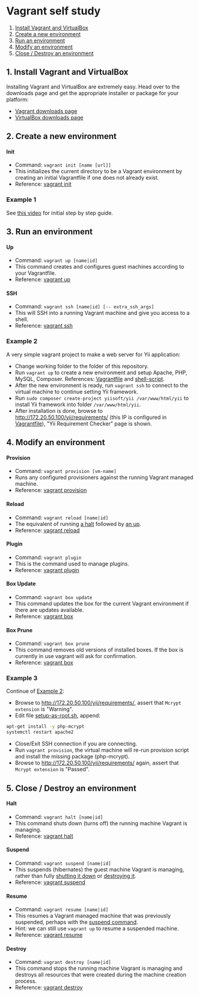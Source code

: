 # Vagrant self study

1. [Install Vagrant and VirtualBox](#1-install-vagrant-and-virtualbox)
2. [Create a new environment](#2-create-a-new-environment)
3. [Run an environment](#3-run-an-environment)
4. [Modify an environment](#4-modify-an-environment)
5. [Close / Destroy an environment](#5-close--destroy-an-environment)

## 1. Install Vagrant and VirtualBox
Installing Vagrant and VirtualBox are extremely easy.
Head over to the downloads page and get the appropriate installer or package for your platform:
- [Vagrant downloads page](https://www.vagrantup.com/downloads.html)
- [VirtualBox downloads page](https://www.virtualbox.org/wiki/Downloads)

## 2. Create a new environment
#### Init
- Command: `vagrant init [name [url]]`
- This initializes the current directory to be a Vagrant environment by creating an initial Vagrantfile if one does not already exist.
- Reference: [vagrant init](https://www.vagrantup.com/docs/cli/init.html)
### Example 1
See [this video](https://youtu.be/71xNE7Xs6ms) for initial step by step guide.

## 3. Run an environment
#### Up
- Command: `vagrant up [name|id]`
- This command creates and configures guest machines according to your Vagrantfile.
- Reference: [vagrant up](https://www.vagrantup.com/docs/cli/up.html)
#### SSH
- Command: `vagrant ssh [name|id] [-- extra_ssh_args]`
- This will SSH into a running Vagrant machine and give you access to a shell.
- Reference: [vagrant ssh](https://www.vagrantup.com/docs/cli/ssh.html)
### Example 2
A very simple vagrant project to make a web server for Yii application:
- Change working folder to the folder of this repository.
- Run `vagrant up` to create a new environment and setup Apache, PHP, MySQL, Composer. References: [Vagrantfile](Vagrantfile) and [shell-script](setup-as-root.sh).
- After the new environment is ready, run `vagrant ssh` to connect to the virtual machine to continue setting Yii framework.
- Run `sudo composer create-project yiisoft/yii /var/www/html/yii` to install Yii framework into folder `/var/www/html/yii`.
- After installation is done, browse to http://172.20.50.100/yii/requirements/ (this IP is configured in [Vagrantfile](Vagrantfile#L35)), "Yii Requirement Checker" page is shown.

## 4. Modify an environment
#### Provision
- Command: `vagrant provision [vm-name]`
- Runs any configured provisioners against the running Vagrant managed machine.
- Reference: [vagrant provision](https://www.vagrantup.com/docs/cli/provision.html)
#### Reload
- Command: `vagrant reload [name|id]`
- The equivalent of running [a halt](#halt) followed by [an up](#up).
- Reference: [vagrant reload](https://www.vagrantup.com/docs/cli/reload.html)
#### Plugin
- Command: `vagrant plugin`
- This is the command used to manage plugins.
- Reference: [vagrant plugin](https://www.vagrantup.com/docs/cli/plugin.html)
#### Box Update
- Command: `vagrant box update`
- This command updates the box for the current Vagrant environment if there are updates available.
- Reference: [vagrant box](https://www.vagrantup.com/docs/cli/box.html#box-update)
#### Box Prune
- Command: `vagrant box prune`
- This command removes old versions of installed boxes. If the box is currently in use vagrant will ask for confirmation.
- Reference: [vagrant box](https://www.vagrantup.com/docs/cli/box.html#box-prune)
### Example 3
Continue of [Example 2](#example-2):
- Browse to http://172.20.50.100/yii/requirements/, assert that `Mcrypt extension` is "Warning".
- Edit file [setup-as-root.sh](setup-as-root.sh), append:
```bash
apt-get install -y php-mcrypt
systemctl restart apache2
```
- Close/Exit SSH connection if you are connecting.
- Run `vagrant provision`, the virtual machine will re-run provision script and install the missing package (php-mcrypt).
- Browse to http://172.20.50.100/yii/requirements/ again, assert that `Mcrypt extension` is "Passed".

## 5. Close / Destroy an environment
#### Halt
- Command: `vagrant halt [name|id]`
- This command shuts down (turns off) the running machine Vagrant is managing.
- Reference: [vagrant halt](https://www.vagrantup.com/docs/cli/halt.html)
#### Suspend
- Command: `vagrant suspend [name|id]`
- This suspends (hibernates) the guest machine Vagrant is managing, rather than fully [shutting it down](#halt) or [destroying it](#destroy).
- Reference: [vagrant suspend](https://www.vagrantup.com/docs/cli/suspend.html)
#### Resume
- Command: `vagrant resume [name|id]`
- This resumes a Vagrant managed machine that was previously suspended, perhaps with the [suspend command](#suspend).
- Hint: we can still use `vagrant up` to resume a suspended machine.
- Reference: [vagrant resume](https://www.vagrantup.com/docs/cli/resume.html)
#### Destroy
- Command: `vagrant destroy [name|id]`
- This command stops the running machine Vagrant is managing and destroys all resources that were created during the machine creation process.
- Reference: [vagrant destroy](https://www.vagrantup.com/docs/cli/destroy.html)
